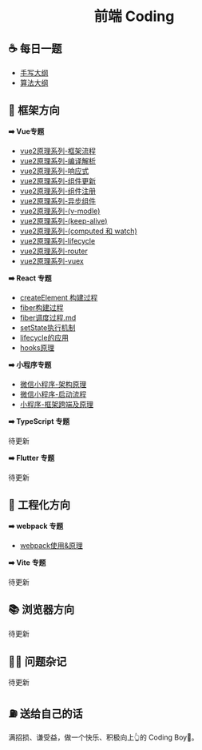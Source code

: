 <h1 align="center"> 前端 Coding </h1>

## ☕️ 每日一题

- [手写大纲](coding.md)
- [算法大纲](algorithm.md)

## 🧐 框架方向

**➡️ Vue专题**

- <a href="vue2/01-框架流程.md">vue2原理系列-框架流程</a>
- <a href="vue2/02-编译解析.md">vue2原理系列-编译解析</a>
- <a href="vue2/03-响应式核心.md">vue2原理系列-响应式</a>
- <a href="vue2/04-组件更新.md">vue2原理系列-组件更新</a>
- <a href="vue2/05-组件注册.md">vue2原理系列-组件注册</a>
- <a href="vue2/06-异步组件.md">vue2原理系列-异步组件</a>
- <a href="vue2/07-v-modle.md">vue2原理系列-(v-modle)</a>
- <a href="vue2/08-keep-alive.md">vue2原理系列-(keep-alive)</a>
- <a href="vue2/09-computed&watch.md">vue2原理系列-(computed 和 watch)</a>
- <a href="vue2/10-lifecycle.md">vue2原理系列-lifecycle</a>
- <a href="vue2/11-router.md">vue2原理系列-router</a>
- <a href="vue2/12-vuex.md">vue2原理系列-vuex</a>

**➡️ React 专题**
- <a href="react/01-createElement构建过程.md">createElement 构建过程</a>
- <a href="react/02-fiber构建过程.md">fiber构建过程</a>
- <a href="react/03-fiber调度过程.md">fiber调度过程.md</a>
- <a href="react/04-setState执行机制.md">setState执行机制</a>
- <a href="react/05-lifecycle应用.md">lifecycle的应用</a>
- <a href="react/06-hooks原理.md">hooks原理</a>

**➡️ 小程序专题**
- <a href="mini/01-架构原理.md">微信小程序-架构原理</a>
- <a href="mini/02-运行机制.md">微信小程序-启动流程</a>
- <a href="mini/03-跨端框架及原理.md">小程序-框架跨端及原理</a>


**➡️ TypeScript 专题**

待更新

**➡️ Flutter 专题**

待更新

## 🚗 工程化方向

**➡️ webpack 专题**
- <a href="engineering/01-webpack.md"> webpack使用&原理</a>

**➡️ Vite 专题**

待更新
## 📚 浏览器方向

待更新
## 🧑‍💻 问题杂记
待更新
## ⛽️ 送给自己的话

满招损、谦受益，做一个快乐、积极向上👆的 Coding Boy👦。








